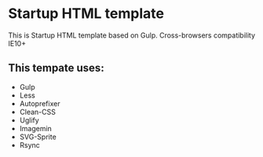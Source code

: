 <h1>Startup HTML template</h1>

<p>This is Startup HTML template based on Gulp. Cross-browsers compatibility IE10+</p>

<h2>This tempate uses: </h2>
<ul>
  <li>Gulp</li>
  <li>Less</li>
  <li>Autoprefixer</li>
  <li>Clean-CSS</li>
  <li>Uglify</li>
  <li>Imagemin</li>
  <li>SVG-Sprite</li>
  <li>Rsync</li>
</ul>


